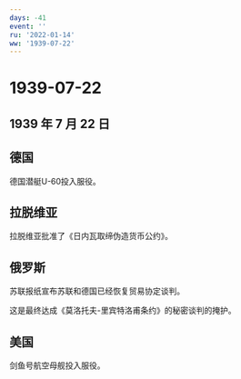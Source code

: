 ```yaml
---
days: -41
event: ''
ru: '2022-01-14'
ww: '1939-07-22'
---
```


# 1939-07-22

## 1939 年 7 月 22 日

## 德国

德国潜艇U-60投入服役。

## 拉脱维亚

拉脱维亚批准了《日内瓦取缔伪造货币公约》。

## 俄罗斯

苏联报纸宣布苏联和德国已经恢复贸易协定谈判。

这是最终达成《莫洛托夫-里宾特洛甫条约》的秘密谈判的掩护。

## 美国

剑鱼号航空母舰投入服役。